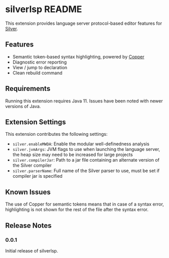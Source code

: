# silverlsp README

This extension provides language server protocol-based editor features for [Silver](https://melt.cs.umn.edu/silver).

## Features

* Semantic token-based syntax highlighting, powered by [Copper](https://melt.cs.umn.edu/copper)
* Diagnostic error reporting
* View / jump to declaration
* Clean rebuild command

## Requirements

Running this extension requires Java 11.  Issues have been noted with newer versions of Java.

## Extension Settings

This extension contributes the following settings:

* `silver.enableMWDA`: Enable the modular well-definedness analysis
* `silver.jvmArgs`: JVM flags to use when launching the language server, the heap size may need to be increased for large projects
* `silver.compilerJar`: Path to a jar file containing an alternate version of the Silver compiler
* `silver.parserName`: Full name of the Silver parser to use, must be set if compiler jar is specified

## Known Issues

The use of Copper for semantic tokens means that in case of a syntax error, highlighting is not shown for the rest of the file after the syntax error.

## Release Notes

### 0.0.1

Initial release of silverlsp.
